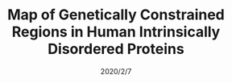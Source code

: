 ---
title: "Map of Genetically Constrained Regions in Human Intrinsically Disordered Proteins"
collection: publications
permalink: /publication/2020-bio
date: 2020/2/7
venue: "Biophysical Journal"
paperurl: 
link: "https://www.cell.com/biophysj/pdf/S0006-3495(19)33875-5.pdf"
code: 
github: 
citation: 'Zaara Rifat, Shehab Ahmed, Arthur J Campbell, A Keith Dunker, Sohel Rahman, Sumaiya Iqbal'
---